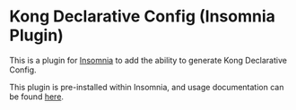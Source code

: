# Kong Declarative Config (Insomnia Plugin)

This is a plugin for [Insomnia](https://insomnia.rest) to add the ability to generate Kong Declarative Config.

This plugin is pre-installed within Insomnia, and usage documentation can be found [here](https://docs.insomnia.rest/insomnia/declarative-config).
